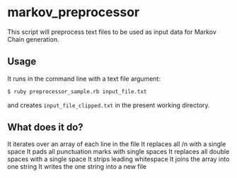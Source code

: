 # markov_preprocessor

This script will preprocess text files to be used as input data for Markov Chain generation.

## Usage

It runs in the command line with a text file argument:

```zsh
$ ruby preprocessor_sample.rb input_file.txt
```

and creates `input_file_clipped.txt` in the present working directory.

## What does it do?

It iterates over an array of each line in the file
It replaces all /n with a single space
It pads all punctuation marks with single spaces
It replaces all double spaces with a single space
It strips leading whitespace
It joins the array into one string
It writes the one string into a new file
